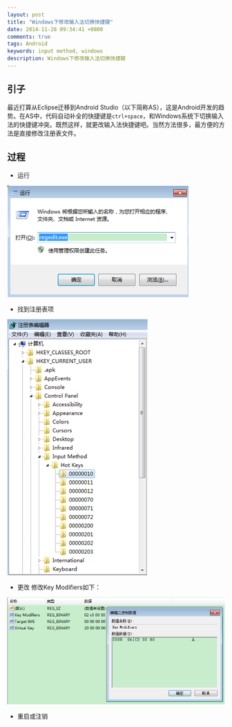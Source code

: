 ```yaml
---
layout: post
title: "Windows下修改输入法切换快捷键"
date: 2014-11-28 09:34:41 +0800
comments: true
tags: Android
keywords: input method, windows
description: Windows下修改输入法切换快捷键
---
```

## 引子
最近打算从Eclipse迁移到Android Studio（以下简称AS），这是Android开发的趋势。在AS中，代码自动补全的快捷键是`ctrl+space`，和Windows系统下切换输入法的快捷键冲突。既然这样，就更改输入法快捷键吧。当然方法很多，最方便的方法是直接修改注册表文件。<!-- more -->
## 过程
- 运行

![](/images/2014/11/26.png)

- 找到注册表项

![](/images/2014/11/27.png)

- 更改
修改Key Modifiers如下：

![](/images/2014/11/28.png)

- 重启或注销